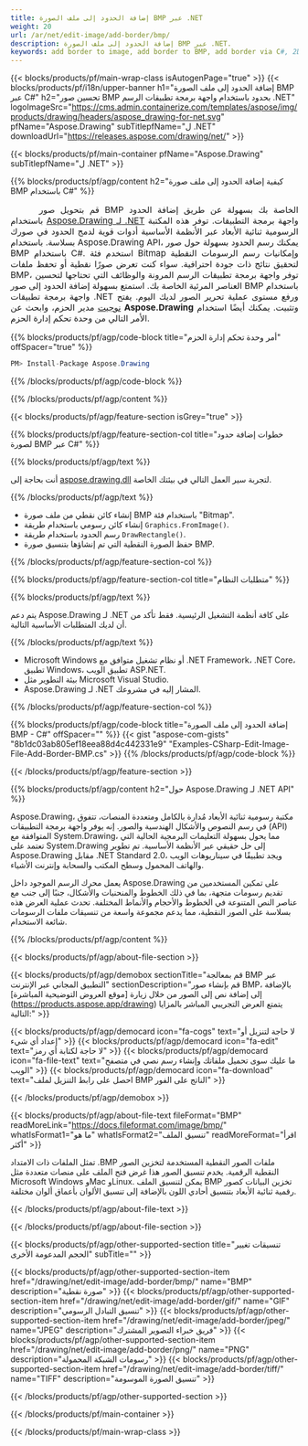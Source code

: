 ```yaml
---
title: إضافة الحدود إلى ملف الصورة BMP عبر .NET
weight: 20
url: /ar/net/edit-image/add-border/bmp/
description: إضافة الحدود إلى ملف الصورة BMP عبر .NET.
keywords: add border to image, add border to BMP, add border via C#, 2D graphics, drawing API, edit bitmap C#, Drawing ل .NET, save bitmap, save BMP image, cross-platform 2D graphic library, Bitmap class, raster graphics drawing, draw border, rendering raster images, BMP image file
---
```


{{< blocks/products/pf/main-wrap-class isAutogenPage="true" >}}
{{< blocks/products/pf/i18n/upper-banner h1="إضافة الحدود إلى ملف الصورة BMP عبر C#" h2="تحسين صور BMP بحدود باستخدام واجهة برمجة تطبيقات الرسم .NET" logoImageSrc="https://cms.admin.containerize.com/templates/aspose/img/products/drawing/headers/aspose_drawing-for-net.svg" pfName="Aspose.Drawing" subTitlepfName="ل .NET" downloadUrl="https://releases.aspose.com/drawing/net/" >}}

{{< blocks/products/pf/main-container pfName="Aspose.Drawing" subTitlepfName="ل .NET" >}}


{{% blocks/products/pf/agp/content h2="كيفية إضافة الحدود إلى ملف صورة BMP باستخدام C#" %}}

<p align="justify" style="text-indent:50px;font-size:15px;">
قم بتحويل صور BMP الخاصة بك بسهولة عن طريق إضافة الحدود باستخدام <a href="https://products.aspose.com/drawing/net">Aspose.Drawing لـ .NET</a> واجهة برمجة التطبيقات. توفر هذه المكتبة الرسومية ثنائية الأبعاد عبر الأنظمة الأساسية أدوات قوية لدمج الحدود في صورك بسلاسة. باستخدام Aspose.Drawing API، يمكنك رسم الحدود بسهولة حول صور BMP باستخدام C#. استخدم فئة Bitmap وإمكانيات رسم الرسومات النقطية لتحقيق نتائج ذات جودة احترافية. سواء كنت تعرض صورًا نقطية أو تحفظ ملفات BMP، توفر واجهة برمجة تطبيقات الرسم المرونة والوظائف التي تحتاجها لتحسين العناصر المرئية الخاصة بك. استمتع بسهولة إضافة الحدود إلى صور BMP باستخدام واجهة برمجة تطبيقات .NET ورفع مستوى عملية تحرير الصور لديك اليوم. يفتح <a href="https://www.nuget.org/packages/aspose.drawing">نوجيت</a> مدير الحزم، وابحث عن <b>Aspose.Drawing</b> وتثبيت. يمكنك أيضًا استخدام الأمر التالي من وحدة تحكم إدارة الحزم.</p>

{{% blocks/products/pf/agp/code-block title="أمر وحدة تحكم إدارة الحزم" offSpacer="true" %}}
```cs
PM> Install-Package Aspose.Drawing
```
{{% /blocks/products/pf/agp/code-block %}}

{{% /blocks/products/pf/agp/content %}}


{{< blocks/products/pf/agp/feature-section isGrey="true" >}}

{{% blocks/products/pf/agp/feature-section-col title="خطوات إضافة حدود لصورة BMP عبر C#" %}}

{{% blocks/products/pf/agp/text %}}

أنت بحاجة إلى [aspose.drawing.dll](https://downloads.aspose.com/drawing/net) لتجربة سير العمل التالي في بيئتك الخاصة.

{{% /blocks/products/pf/agp/text %}}

+ إنشاء كائن نقطي من ملف صورة BMP باستخدام فئة "Bitmap".
+ إنشاء كائن رسومي باستخدام طريقة `Graphics.FromImage()`.
+ رسم الحدود باستخدام طريقة `DrawRectangle()`.
+ حفظ الصورة النقطية التي تم إنشاؤها بتنسيق صورة BMP.

{{% /blocks/products/pf/agp/feature-section-col %}}

{{% blocks/products/pf/agp/feature-section-col title="متطلبات النظام" %}}

{{% blocks/products/pf/agp/text %}}

يتم دعم Aspose.Drawing لـ .NET على كافة أنظمة التشغيل الرئيسية. فقط تأكد من أن لديك المتطلبات الأساسية التالية.

{{% /blocks/products/pf/agp/text %}}

- Microsoft Windows أو نظام تشغيل متوافق مع .NET Framework، .NET Core، تطبيق Windows، تطبيق الويب ASP.NET.
- بيئة التطوير مثل Microsoft Visual Studio.
- Aspose.Drawing لـ .NET المشار إليه في مشروعك.

{{% /blocks/products/pf/agp/feature-section-col %}}

{{% blocks/products/pf/agp/code-block title="إضافة الحدود إلى ملف الصورة BMP - C#" offSpacer="" %}}
{{< gist "aspose-com-gists" "8b1dc03ab805ef18eea88d4c442331e9" "Examples-CSharp-Edit-Image-File-Add-Border-BMP.cs" >}}
{{% /blocks/products/pf/agp/code-block %}}

{{< /blocks/products/pf/agp/feature-section >}}


<!-- aboutfile Starts -->

{{% blocks/products/pf/agp/content h2="حول Aspose.Drawing لـ .NET API" %}}

Aspose.Drawing، مكتبة رسومية ثنائية الأبعاد مُدارة بالكامل ومتعددة المنصات، تتفوق في رسم النصوص والأشكال الهندسية والصور. إنه يوفر واجهة برمجة التطبيقات (API) المتوافقة مع System.Drawing، مما يحول بسهولة التعليمات البرمجية الحالية التي تعتمد على System.Drawing إلى حل حقيقي عبر الأنظمة الأساسية. تم تطوير Aspose.Drawing مقابل .NET Standard 2.0، ويجد تطبيقًا في سيناريوهات الويب والهاتف المحمول وسطح المكتب والسحابة وإنترنت الأشياء.

يعمل محرك الرسم الموجود داخل Aspose.Drawing على تمكين المستخدمين من تقديم رسومات متجهة، بما في ذلك الخطوط والمنحنيات والأشكال، جنبًا إلى جنب مع عناصر النص المتنوعة في الخطوط والأحجام والأنماط المختلفة. تحدث عملية العرض هذه بسلاسة على الصور النقطية، مما يدعم مجموعة واسعة من تنسيقات ملفات الرسومات شائعة الاستخدام.

{{% /blocks/products/pf/agp/content %}}


{{< blocks/products/pf/agp/about-file-section >}}

{{< blocks/products/pf/agp/demobox sectionTitle="قم بمعالجة BMP عبر التطبيق المجاني عبر الإنترنت" sectionDescription="قم بإنشاء صور BMP، بالإضافة إلى إضافة نص إلى الصور من خلال زيارة [موقع العروض التوضيحية المباشرة] (https://products.aspose.app/drawing) يتمتع العرض التجريبي المباشر بالمزايا التالية:" >}}

{{< blocks/products/pf/agp/democard icon="fa-cogs" text="لا حاجة لتنزيل أو إعداد أي شيء" >}}
{{< blocks/products/pf/agp/democard icon="fa-edit" text="لا حاجة لكتابة أي رمز" >}}
{{< blocks/products/pf/agp/democard icon="fa-file-text" text="ما عليك سوى تحميل ملفاتك وإنشاء رسم نصي في متصفح الويب" >}}
{{< blocks/products/pf/agp/democard icon="fa-download" text="احصل على رابط التنزيل لملف BMP الناتج على الفور" >}}

{{< /blocks/products/pf/agp/demobox >}}

{{< blocks/products/pf/agp/about-file-text fileFormat="BMP" readMoreLink="https://docs.fileformat.com/image/bmp/" whatIsFormat1="ما هو" whatIsFormat2="تنسيق الملف" readMoreFormat="اقرأ أكثر" >}}

تمثل الملفات ذات الامتداد .BMP ملفات الصور النقطية المستخدمة لتخزين الصور النقطية الرقمية. يخدم تنسيق الصور هذا غرض فتح الملف على منصات متعددة مثل Microsoft Windows وMac وLinux. يمكن لتنسيق الملف BMP تخزين البيانات كصور رقمية ثنائية الأبعاد بتنسيق أحادي اللون بالإضافة إلى تنسيق الألوان بأعماق ألوان مختلفة.

{{< /blocks/products/pf/agp/about-file-text >}}

{{< /blocks/products/pf/agp/about-file-section >}}

<!-- aboutfile Ends -->


{{< blocks/products/pf/agp/other-supported-section title="تنسيقات تغيير الحجم المدعومة الأخرى" subTitle="" >}}

{{< blocks/products/pf/agp/other-supported-section-item href="/drawing/net/edit-image/add-border/bmp/" name="BMP" description="صورة نقطية" >}}
{{< blocks/products/pf/agp/other-supported-section-item href="/drawing/net/edit-image/add-border/gif/" name="GIF" description="تنسيق التبادل الرسومي" >}}
{{< blocks/products/pf/agp/other-supported-section-item href="/drawing/net/edit-image/add-border/jpeg/" name="JPEG" description="فريق خبراء التصوير المشترك" >}}
{{< blocks/products/pf/agp/other-supported-section-item href="/drawing/net/edit-image/add-border/png/" name="PNG" description="رسومات الشبكة المحمولة" >}}
{{< blocks/products/pf/agp/other-supported-section-item href="/drawing/net/edit-image/add-border/tiff/" name="TIFF" description="تنسيق الصورة الموسومة" >}}

{{< /blocks/products/pf/agp/other-supported-section >}}

{{< /blocks/products/pf/main-container >}}

{{< /blocks/products/pf/main-wrap-class >}}
